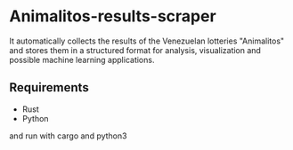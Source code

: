 # Animalitos-results-scraper

It automatically collects the results of the Venezuelan lotteries "Animalitos" and stores them in a structured format for analysis, visualization and possible machine learning applications.

## Requirements
- Rust
- Python

and run with cargo and python3
